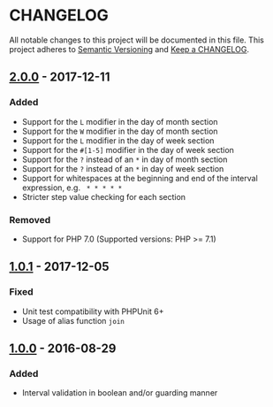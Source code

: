 # CHANGELOG

All notable changes to this project will be documented in this file.
This project adheres to [Semantic Versioning](http://semver.org/) and [Keep a CHANGELOG](http://keepachangelog.com).

## [2.0.0] - 2017-12-11

### Added

* Support for the `L` modifier in the day of month section
* Support for the `W` modifier in the day of month section
* Support for the `L` modifier in the day of week section
* Support for the `#[1-5]` modifier in the day of week section
* Support for the `?` instead of an `*` in day of month section
* Support for the `?` instead of an `*` in day of week section
* Support for whitespaces at the beginning and end of the interval expression, e.g. `  * * * * *   `
* Stricter step value checking for each section

### Removed

* Support for PHP 7.0 (Supported versions: PHP >= 7.1)

## [1.0.1] - 2017-12-05

### Fixed

* Unit test compatibility with PHPUnit 6+
* Usage of alias function `join`

## [1.0.0] - 2016-08-29

### Added

* Interval validation in boolean and/or guarding manner

[2.0.0]: https://github.com/hollodotme/crontab-validator/compare/v1.0.1...v2.0.0
[1.0.1]: https://github.com/hollodotme/crontab-validator/compare/v1.0.0...v1.0.1
[1.0.0]: https://github.com/hollodotme/crontab-validator/tree/v1.0.0
